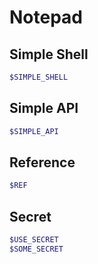 # Notepad

## Simple Shell

```sh
$SIMPLE_SHELL
```

## Simple API

```sh
$SIMPLE_API
```
## Reference

```sh
$REF
```

## Secret

```sh
$USE_SECRET
$SOME_SECRET
```

